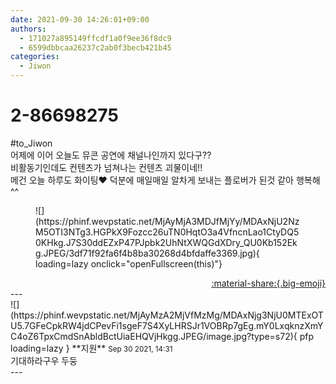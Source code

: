 ```yaml
---
date: 2021-09-30 14:26:01+09:00
authors:
  - 171027a895149ffcdf1a0f9ee36f8dc9
  - 6599dbbcaa26237c2ab0f3becb421b45
categories:
  - Jiwon
---
```


# 2-86698275

<div class="post-container" markdown="1">
<div class="content-container md-sidebar__scrollwrap" markdown="1">

\#to_Jiwon<br>어제에 이어 오늘도 뮤콘 공연에 채널나인까지 있다구?? <br>비활동기인데도 컨텐츠가 넘쳐나는 컨텐츠 괴물이네!!<br>메건 오늘 하루도 화이팅❤ 덕분에 매일매일 알차게 보내는 플로버가 된것 같아 행복해^^
<figure markdown="1">
![](https://phinf.wevpstatic.net/MjAyMjA3MDJfMjYy/MDAxNjU2NzM5OTI3NTg3.HGPkX9Fozcc26uTN0HqtO3a4VfncnLao1CtyDQ50KHkg.J7S30ddEZxP47PJpbk2UhNtXWQGdXDry_QU0Kb152Ekg.JPEG/3df71f92fa6f4b8ba30268d4bfdaffe3369.jpg){ loading=lazy onclick="openFullscreen(this)"}
</figure>


</div>
</div>

<div style="text-align: right;" markdown="1">
<a href="https://weverse.io/fromis9/fanpost/2-86698275" style="text-align: right;">:material-share:{.big-emoji}</a>
</div>
---

<div class="comments-container md-sidebar__scrollwrap" markdown="1">
<div class="comment" markdown="1">
<div class='id-container' markdown="1">
![](https://phinf.wevpstatic.net/MjAyMzA2MjVfMzMg/MDAxNjg3NjU0MTExOTU5.7GFeCpkRW4jdCPevFi1sgeF7S4XyLHRSJr1VOBRp7gEg.mY0LxqknzXmYC4oZ6TpxCmdSnAbldBctUiaEHQVjHkgg.JPEG/image.jpg?type=s72){ pfp loading=lazy }
**<span class="artist">지원</span>** <small>Sep 30 2021, 14:31</small><br>
</div>
<div class='comment-body' markdown="1">
기대하라구우 두둥
</div>
</div>
</div>
---
